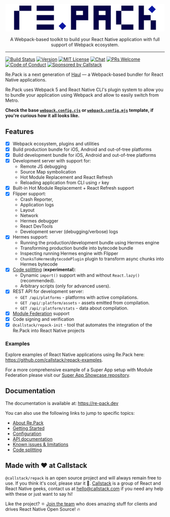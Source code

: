 <p align="center">
  <img src="./logo.png">
</p>
<p align="center">
A Webpack-based toolkit to build your React Native application with full support of Webpack ecosystem.
</p>

---

[![Build Status][build-badge]][build]
[![Version][version-badge]][version]
[![MIT License][license-badge]][license]
[![Chat][chat-badge]][chat]
[![PRs Welcome][prs-welcome-badge]][prs-welcome]
[![Code of Conduct][coc-badge]][coc]
[![Sponsored by Callstack][callstack-badge]][callstack]

Re.Pack is a next generation of [Haul](https://github.com/callstack/haul) — a Webpack-based bundler for React Native applications.

Re.Pack uses Webpack 5 and React Native CLI's plugin system to allow you to bundle your application using Webpack and allow to easily switch from Metro.

**Check the base [`webpack.config.cjs`](https://github.com/callstack/repack/blob/main/templates/webpack.config.cjs) or [`webpack.config.mjs`](https://github.com/callstack/repack/blob/main/templates/webpack.config.mjs) template, if you're curious how it all looks like.**

## Features

- [x] Webpack ecosystem, plugins and utilities
- [x] Build production bundle for iOS, Android and out-of-tree platforms
- [x] Build development bundle for iOS, Android and out-of-tree platforms
- [x] Development server with support for:
  - Remote JS debugging
  - Source Map symbolication
  - Hot Module Replacement and React Refresh
  - Reloading application from CLI using `r` key
- [x] Built-in Hot Module Replacement + React Refresh support
- [x] Flipper support:
  - Crash Reporter,
  - Application logs
  - Layout
  - Network
  - Hermes debugger
  - React DevTools
  - Development server (debugging/verbose) logs
- [x] Hermes support:
  - Running the production/development bundle using Hermes engine
  - Transforming production bundle into bytecode bundle
  - Inspecting running Hermes engine with Flipper
  - `ChunksToHermesBytecodePlugin` plugin to transform async chunks into Hermes bytecode
- [x] [Code splitting](https://re-pack.dev/docs/code-splitting/concept) (**experimental**):
  - Dynamic `import()` support with and without `React.lazy()` (recommended).
  - Arbitrary scripts (only for advanced users).
- [x] REST API for development server:
  - `GET /api/platforms` - platforms with active compilations.
  - `GET /api/:platform/assets` - assets emitted from compilation.
  - `GET /api/:platform/stats` - data about compilation.
- [x] [Module Federation](https://medium.com/swlh/webpack-5-module-federation-a-game-changer-to-javascript-architecture-bcdd30e02669) support
- [x] Code signing and verification
- [x] `@callstack/repack-init` - tool that automates the integration of the Re.Pack into React Native projects

### Examples

Explore examples of React Native applications using Re.Pack here: https://github.com/callstack/repack-examples.

For a more comprehensive example of a Super App setup with Module Federation please visit our [Super App Showcase repository](https://github.com/callstack/super-app-showcase).

## Documentation

The documentation is available at: https://re-pack.dev

You can also use the following links to jump to specific topics:

- [About Re.Pack](https://re-pack.dev/docs/about)
- [Getting Started](https://re-pack.dev/docs/getting-started)
- [Configuration](https://re-pack.dev/docs/configuration/webpack-config)
- [API documentation](https://re-pack.dev/api/about)
- [Known issues & limitations](https://re-pack.dev/docs/known-issues)
- [Code splitting](https://re-pack.dev/docs/code-splitting/concept)

## Made with ❤️ at Callstack

`@callstack/repack` is an open source project and will always remain free to use. If you think it's cool, please star it 🌟. [Callstack][callstack-readme-with-love] is a group of React and React Native geeks, contact us at [hello@callstack.com](mailto:hello@callstack.com) if you need any help with these or just want to say hi!

Like the project? ⚛️ [Join the team](https://callstack.com/careers/?utm_campaign=Senior_RN&utm_source=github&utm_medium=readme) who does amazing stuff for clients and drives React Native Open Source! 🔥

<!-- badges -->

[callstack-readme-with-love]: https://callstack.com/?utm_source=github.com&utm_medium=referral&utm_campaign=react-native-paper&utm_term=readme-with-love
[build-badge]: https://img.shields.io/github/actions/workflow/status/callstack/repack/test.yml?style=flat-square
[build]: https://github.com/callstack/repack/actions/workflows/test.yml
[version-badge]: https://img.shields.io/npm/v/@callstack/repack?style=flat-square
[version]: https://www.npmjs.com/package/@callstack/repack
[license-badge]: https://img.shields.io/npm/l/@callstack/repack?style=flat-square
[license]: https://github.com/callstack/repack/blob/master/LICENSE
[prs-welcome-badge]: https://img.shields.io/badge/PRs-welcome-brightgreen.svg?style=flat-square
[prs-welcome]: ./CONTRIBUTING.md
[coc-badge]: https://img.shields.io/badge/code%20of-conduct-ff69b4.svg?style=flat-square
[coc]: https://github.com/callstack/repack/blob/master/CODE_OF_CONDUCT.md
[chat-badge]: https://img.shields.io/discord/426714625279524876.svg?style=flat-square&colorB=758ED3
[chat]: https://discord.gg/Q4yr2rTWYF
[callstack-badge]: https://callstack.com/images/callstack-badge.svg
[callstack]: https://callstack.com/open-source/?utm_source=github.com&utm_medium=referral&utm_campaign=repack&utm_term=readme-badge
